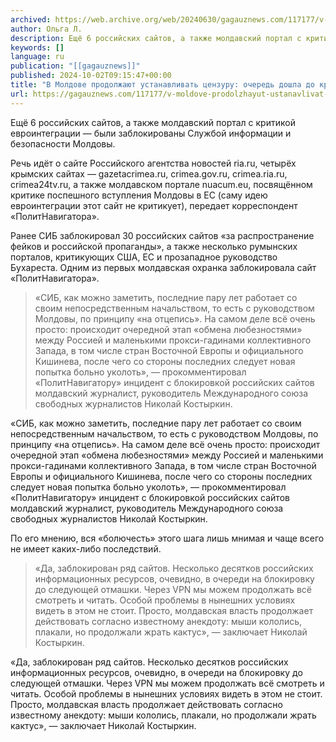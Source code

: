 ```yaml
---
archived: https://web.archive.org/web/20240630/gagauznews.com/117177/v-moldove-prodolzhayut-ustanavlivat-tsenzuru-ochered-doshla-do-krymskih-sajtov.html
author: Ольга Л.
description: Ещё 6 российских сайтов, а также молдавский портал с критикой евроинтеграции — были заблокированы Службой информации и безопасности Молдовы. Речь идёт о сайте Российского агентства новостей ria.ru, четырёх крымских сайтах — gazetacrimea.ru, crimea.gov.ru, crimea.ria.ru, crimea24tv.ru, а также молдавском портале nuacum.eu, посвящённом критике поспешного вступления Молдовы в ЕС (саму идею евроинтеграции этот сайт не критикует), передает корреспондент «ПолитНавигатора». Ранее СИБ заблокировал 30 российских сайтов «за распространение фейков и российской пропаганды», а также несколько румынских порталов, критикующих США, ЕС и прозападное руководство Бухареста. Одним из первых молдавская охранка заблокировала сайт «ПолитНавигатора». «СИБ, как можно заметить, последние пару лет работает со своим непосредственным […]
keywords: []
language: ru
publication: "[[gagauznews]]"
published: 2024-10-02T09:15:47+00:00
title: "В Молдове продолжают устанавливать цензуру: очередь дошла до крымских сайтов"
url: https://gagauznews.com/117177/v-moldove-prodolzhayut-ustanavlivat-tsenzuru-ochered-doshla-do-krymskih-sajtov.html
---
```


Ещё 6 российских сайтов, а также молдавский портал с критикой евроинтеграции — были заблокированы Службой информации и безопасности Молдовы.

Речь идёт о сайте Российского агентства новостей ria.ru, четырёх крымских сайтах — gazetacrimea.ru, crimea.gov.ru, crimea.ria.ru, crimea24tv.ru, а также молдавском портале nuacum.eu, посвящённом критике поспешного вступления Молдовы в ЕС (саму идею евроинтеграции этот сайт не критикует), передает корреспондент «ПолитНавигатора».

Ранее СИБ заблокировал 30 российских сайтов «за распространение фейков и российской пропаганды», а также несколько румынских порталов, критикующих США, ЕС и прозападное руководство Бухареста. Одним из первых молдавская охранка заблокировала сайт «ПолитНавигатора».

> «СИБ, как можно заметить, последние пару лет работает со своим непосредственным начальством, то есть с руководством Молдовы, по принципу «на отцепись». На самом деле всё очень просто: происходит очередной этап «обмена любезностями» между Россией и маленькими прокси-гадинами коллективного Запада, в том числе стран Восточной Европы и официального Кишинева, после чего со стороны последних следует новая попытка больно уколоть», — прокомментировал «ПолитНавигатору» инцидент с блокировкой российских сайтов молдавский журналист, руководитель Международного союза свободных журналистов Николай Костыркин.

«СИБ, как можно заметить, последние пару лет работает со своим непосредственным начальством, то есть с руководством Молдовы, по принципу «на отцепись». На самом деле всё очень просто: происходит очередной этап «обмена любезностями» между Россией и маленькими прокси-гадинами коллективного Запада, в том числе стран Восточной Европы и официального Кишинева, после чего со стороны последних следует новая попытка больно уколоть», — прокомментировал «ПолитНавигатору» инцидент с блокировкой российских сайтов молдавский журналист, руководитель Международного союза свободных журналистов Николай Костыркин.

По его мнению, вся «болючесть» этого шага лишь мнимая и чаще всего не имеет каких-либо последствий.

> «Да, заблокирован ряд сайтов. Несколько десятков российских информационных ресурсов, очевидно, в очереди на блокировку до следующей отмашки. Через VPN мы можем продолжать всё смотреть и читать. Особой проблемы в нынешних условиях видеть в этом не стоит. Просто, молдавская власть продолжает действовать согласно известному анекдоту: мыши кололись, плакали, но продолжали жрать кактус», — заключает Николай Костыркин.

«Да, заблокирован ряд сайтов. Несколько десятков российских информационных ресурсов, очевидно, в очереди на блокировку до следующей отмашки. Через VPN мы можем продолжать всё смотреть и читать. Особой проблемы в нынешних условиях видеть в этом не стоит. Просто, молдавская власть продолжает действовать согласно известному анекдоту: мыши кололись, плакали, но продолжали жрать кактус», — заключает Николай Костыркин.
